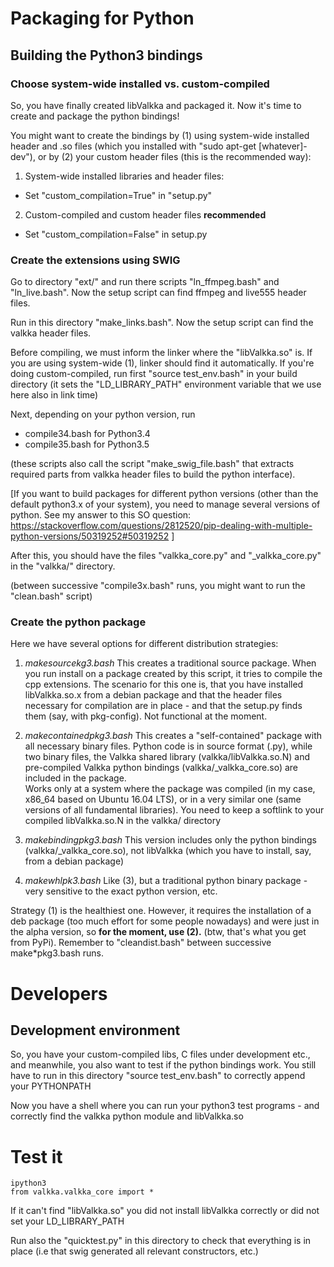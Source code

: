 
# Packaging for Python

## Building the Python3 bindings

### Choose system-wide installed vs. custom-compiled

So, you have finally created libValkka and packaged it.  Now it's time to create and package the python bindings!

You might want to create the bindings by (1) using system-wide installed header and .so files (which you installed with "sudo apt-get [whatever]-dev"), or by (2) your custom header files (this is the recommended way):

1. System-wide installed libraries and header files:
  - Set "custom_compilation=True" in "setup.py" 

2. Custom-compiled and custom header files **recommended**
  - Set "custom_compilation=False" in setup.py

### Create the extensions using SWIG

Go to directory "ext/" and run there scripts "ln_ffmpeg.bash" and "ln_live.bash".  Now the setup script can find ffmpeg and live555 header files.

Run in this directory "make_links.bash".  Now the setup script can find the valkka header files.

Before compiling, we must inform the linker where the "libValkka.so" is.  If you are using system-wide (1), linker should find it automatically.  If you're doing custom-compiled, run first "source test_env.bash" in your build directory (it sets the "LD_LIBRARY_PATH" environment variable that we use here also in link time)

Next, depending on your python version, run 

- compile34.bash for Python3.4
- compile35.bash for Python3.5

(these scripts also call the script "make_swig_file.bash" that extracts required parts from valkka header files to build the python interface).

[If you want to build packages for different python versions (other than the default python3.x of your system), you need to manage several versions of python.  See my answer to this SO question: https://stackoverflow.com/questions/2812520/pip-dealing-with-multiple-python-versions/50319252#50319252 ]

After this, you should have the files "valkka_core.py" and "_valkka_core.py" in the "valkka/" directory.

(between successive "compile3x.bash" runs, you might want to run the "clean.bash" script)

### Create the python package

Here we have several options for different distribution strategies:

1. *makesourcekg3.bash*
  This creates a traditional source package.  When you run install on a package created by this script, it tries to compile the cpp extensions.  The scenario for this one is, that you have installed libValkka.so.x from a debian package and that the header files necessary for compilation are in place - and that the setup.py finds them (say, with pkg-config).  Not functional at the moment.

2. *makecontainedpkg3.bash*
  This creates a "self-contained" package with all necessary binary files.  Python code is in source format (.py), while two binary files, the Valkka shared library (valkka/libValkka.so.N) and pre-compiled Valkka python bindings (valkka/_valkka_core.so) are included in the package.  
  Works only at a system where the package was compiled (in my case, x86_64 based on Ubuntu 16.04 LTS), or in a very similar one (same versions of all fundamental libraries).
  You need to keep a softlink to your compiled libValkka.so.N in the valkka/ directory

3. *makebindingpkg3.bash*
  This version includes only the python bindings (valkka/_valkka_core.so), not libValkka (which you have to install, say, from a debian package)

4. *makewhlpk3.bash*
  Like (3), but a traditional python binary package - very sensitive to the exact python version, etc.

Strategy (1) is the healthiest one.  However, it requires the installation of a deb package (too much effort for some people nowadays) and were just in the alpha version, so  **for the moment, use (2).**  (btw, that's what you get from PyPi).  Remember to "cleandist.bash" between successive make*pkg3.bash runs.

# Developers

## Development environment

So, you have your custom-compiled libs, C files under development etc., and meanwhile, you also want to test if the python bindings work.  You still have to run in this directory "source test_env.bash" to correctly append your PYTHONPATH

Now you have a shell where you can run your python3 test programs - and correctly find the valkka python module and libValkka.so

# Test it

```
ipython3
from valkka.valkka_core import *
```

If it can't find "libValkka.so" you did not install libValkka correctly or did not set your LD_LIBRARY_PATH

Run also the "quicktest.py" in this directory to check that everything is in place (i.e that swig generated all relevant constructors, etc.)


